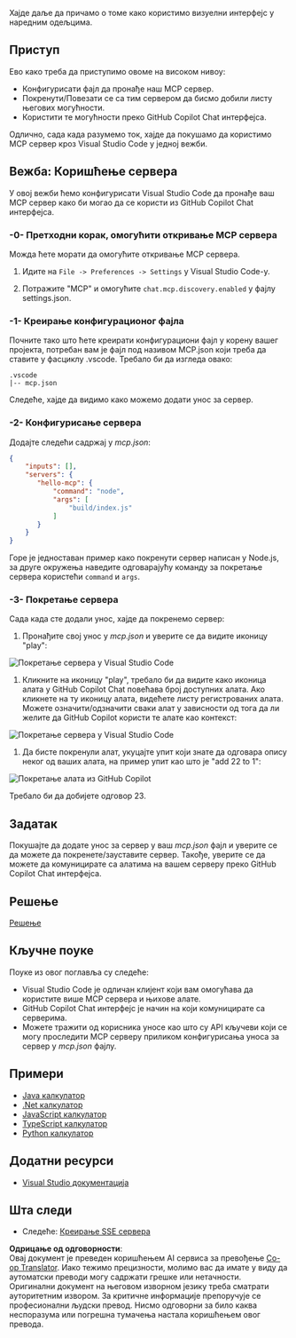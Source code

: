 <!--
CO_OP_TRANSLATOR_METADATA:
{
  "original_hash": "222e01c3002a33355806d60d558d9429",
  "translation_date": "2025-07-14T09:43:03+00:00",
  "source_file": "03-GettingStarted/04-vscode/README.md",
  "language_code": "sr"
}
-->
Хајде даље да причамо о томе како користимо визуелни интерфејс у наредним одељцима.

## Приступ

Ево како треба да приступимо овоме на високом нивоу:

- Конфигурисати фајл да пронађе наш MCP сервер.
- Покренути/Повезати се са тим сервером да бисмо добили листу његових могућности.
- Користити те могућности преко GitHub Copilot Chat интерфејса.

Одлично, сада када разумемо ток, хајде да покушамо да користимо MCP сервер кроз Visual Studio Code у једној вежби.

## Вежба: Коришћење сервера

У овој вежби ћемо конфигурисати Visual Studio Code да пронађе ваш MCP сервер како би могао да се користи из GitHub Copilot Chat интерфејса.

### -0- Претходни корак, омогућити откривање MCP сервера

Можда ћете морати да омогућите откривање MCP сервера.

1. Идите на `File -> Preferences -> Settings` у Visual Studio Code-у.

1. Потражите "MCP" и омогућите `chat.mcp.discovery.enabled` у фајлу settings.json.

### -1- Креирање конфигурационог фајла

Почните тако што ћете креирати конфигурациони фајл у корену вашег пројекта, потребан вам је фајл под називом MCP.json који треба да ставите у фасциклу .vscode. Требало би да изгледа овако:

```text
.vscode
|-- mcp.json
```

Следеће, хајде да видимо како можемо додати унос за сервер.

### -2- Конфигурисање сервера

Додајте следећи садржај у *mcp.json*:

```json
{
    "inputs": [],
    "servers": {
       "hello-mcp": {
           "command": "node",
           "args": [
               "build/index.js"
           ]
       }
    }
}
```

Горе је једноставан пример како покренути сервер написан у Node.js, за друге окружења наведите одговарајућу команду за покретање сервера користећи `command` и `args`.

### -3- Покретање сервера

Сада када сте додали унос, хајде да покренемо сервер:

1. Пронађите свој унос у *mcp.json* и уверите се да видите иконицу "play":

  ![Покретање сервера у Visual Studio Code](../../../../translated_images/vscode-start-server.8e3c986612e3555de47e5b1e37b2f3020457eeb6a206568570fd74a17e3796ad.sr.png)  

1. Кликните на иконицу "play", требало би да видите како иконица алата у GitHub Copilot Chat повећава број доступних алата. Ако кликнете на ту иконицу алата, видећете листу регистрованих алата. Можете означити/одзначити сваки алат у зависности од тога да ли желите да GitHub Copilot користи те алате као контекст:

  ![Покретање сервера у Visual Studio Code](../../../../translated_images/vscode-tool.0b3bbea2fb7d8c26ddf573cad15ef654e55302a323267d8ee6bd742fe7df7fed.sr.png)

1. Да бисте покренули алат, укуцајте упит који знате да одговара опису неког од ваших алата, на пример упит као што је "add 22 to 1":

  ![Покретање алата из GitHub Copilot](../../../../translated_images/vscode-agent.d5a0e0b897331060518fe3f13907677ef52b879db98c64d68a38338608f3751e.sr.png)

  Требало би да добијете одговор 23.

## Задатак

Покушајте да додате унос за сервер у ваш *mcp.json* фајл и уверите се да можете да покренете/зауставите сервер. Такође, уверите се да можете да комуницирате са алатима на вашем серверу преко GitHub Copilot Chat интерфејса.

## Решење

[Решење](./solution/README.md)

## Кључне поуке

Поуке из овог поглавља су следеће:

- Visual Studio Code је одличан клијент који вам омогућава да користите више MCP сервера и њихове алате.
- GitHub Copilot Chat интерфејс је начин на који комуницирате са серверима.
- Можете тражити од корисника уносе као што су API кључеви који се могу проследити MCP серверу приликом конфигурисања уноса за сервер у *mcp.json* фајлу.

## Примери

- [Java калкулатор](../samples/java/calculator/README.md)
- [.Net калкулатор](../../../../03-GettingStarted/samples/csharp)
- [JavaScript калкулатор](../samples/javascript/README.md)
- [TypeScript калкулатор](../samples/typescript/README.md)
- [Python калкулатор](../../../../03-GettingStarted/samples/python)

## Додатни ресурси

- [Visual Studio документација](https://code.visualstudio.com/docs/copilot/chat/mcp-servers)

## Шта следи

- Следеће: [Креирање SSE сервера](../05-sse-server/README.md)

**Одрицање од одговорности**:  
Овај документ је преведен коришћењем AI сервиса за превођење [Co-op Translator](https://github.com/Azure/co-op-translator). Иако тежимо прецизности, молимо вас да имате у виду да аутоматски преводи могу садржати грешке или нетачности. Оригинални документ на његовом изворном језику треба сматрати ауторитетним извором. За критичне информације препоручује се професионални људски превод. Нисмо одговорни за било каква неспоразума или погрешна тумачења настала коришћењем овог превода.